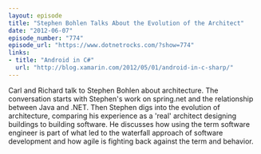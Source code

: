 ```yaml
---
layout: episode
title: "Stephen Bohlen Talks About the Evolution of the Architect"
date: "2012-06-07"
episode_number: "774"
episode_url: "https://www.dotnetrocks.com/?show=774"
links:
- title: "Android in C#"
  url: "http://blog.xamarin.com/2012/05/01/android-in-c-sharp/"
---
```


Carl and Richard talk to Stephen Bohlen about architecture. The conversation starts with Stephen's work on spring.net and the relationship between Java and .NET. Then Stephen digs into the evolution of architecture, comparing his experience as a 'real' architect designing buildings to building software. He discusses how using the term software engineer is part of what led to the waterfall approach of software development and how agile is fighting back against the term and behavior.
